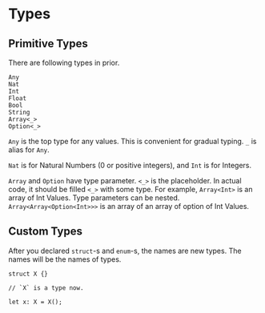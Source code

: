 # Types

## Primitive Types

There are following types in prior.

```rust,no_run,noplayground
Any
Nat
Int
Float
Bool
String
Array<_>
Option<_>
```

`Any` is the top type for any values.
This is convenient for gradual typing.
`_` is alias for `Any`.

`Nat` is for Natural Numbers (0 or positive integers), and `Int` is for Integers.

`Array` and `Option` have type parameter.
`<_>` is the placeholder.
In actual code, it should be filled `<_>` with some type.
For example, `Array<Int>` is an array of Int Values.
Type parameters can be nested.
`Array<Array<Option<Int>>>`
is an array of an array of option of Int Values.

## Custom Types

After you declared `struct`-s and `enum`-s, the names are new types.
The names will be the names of types.

```rust,no_run,noplayground
struct X {}

// `X` is a type now.

let x: X = X();
```
